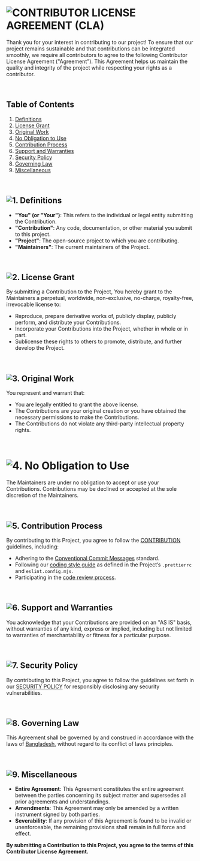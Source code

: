 [//]: # 'CONTRIBUTOR LICENSE AGREEMENT'

# <img loading="lazy" src="https://readme-typing-svg.demolab.com?font=Poppins&weight=700&size=24&duration=1&pause=1&color=EB008B&center=true&vCenter=true&repeat=false&width=500&height=40&lines=CONTRIBUTOR+LICENSE+AGREEMENT+(CLA)" alt="CONTRIBUTOR LICENSE AGREEMENT (CLA)" />

Thank you for your interest in contributing to our project! To ensure that our project remains sustainable and that contributions can be integrated smoothly, we require all contributors to agree to the following Contributor License Agreement ("Agreement"). This Agreement helps us maintain the quality and integrity of the project while respecting your rights as a contributor.

<br/>

## Table of Contents

1. [Definitions](#1-definitions)
2. [License Grant](#2-license-grant)
3. [Original Work](#3-original-work)
4. [No Obligation to Use](#4-no-obligation-to-use)
5. [Contribution Process](#5-contribution-process)
6. [Support and Warranties](#6-support-and-warranties)
7. [Security Policy](#7-security-policy)
8. [Governing Law](#8-governing-law)
9. [Miscellaneous](#9-miscellaneous)

<br/>

[//]: # '## 1. Definitions'

## <img loading="lazy" src="https://readme-typing-svg.demolab.com?font=Poppins&weight=700&size=22&duration=1&pause=1&color=00B8B5¢er=true&vCenter=true&repeat=false&width=140&height=40&lines=1.+Definitions" alt="1. Definitions" id="1-definition" />

-   **"You" (or "Your")**: This refers to the individual or legal entity submitting the Contribution.
-   **"Contribution"**: Any code, documentation, or other material you submit to this project.
-   **"Project"**: The open-source project to which you are contributing.
-   **"Maintainers"**: The current maintainers of the Project.

<br/>

[//]: # '## 2. License Grant'

## <img loading="lazy" src="https://readme-typing-svg.demolab.com?font=Poppins&weight=700&size=22&duration=1&pause=1&color=00B8B5¢er=true&vCenter=true&repeat=false&width=180&height=40&lines=2.+License+Grant" alt="2. License Grant" id="2-license-grant" />

By submitting a Contribution to the Project, You hereby grant to the Maintainers a perpetual, worldwide, non-exclusive, no-charge, royalty-free, irrevocable license to:

-   Reproduce, prepare derivative works of, publicly display, publicly perform, and distribute your Contributions.
-   Incorporate your Contributions into the Project, whether in whole or in part.
-   Sublicense these rights to others to promote, distribute, and further develop the Project.

<br/>

[//]: # '## 3. Original Work'

## <img loading="lazy" src="https://readme-typing-svg.demolab.com?font=Poppins&weight=700&size=22&duration=1&pause=1&color=00B8B5¢er=true&vCenter=true&repeat=false&width=185&height=40&lines=3.+Original+Work" alt="3. Original Work" id="3-original-work" />

You represent and warrant that:

-   You are legally entitled to grant the above license.
-   The Contributions are your original creation or you have obtained the necessary permissions to make the Contributions.
-   The Contributions do not violate any third-party intellectual property rights.

<br/>

[//]: # '## 4. No Obligation to Use'

# <img loading="lazy" src="https://readme-typing-svg.demolab.com?font=Poppins&weight=700&size=22&duration=1&pause=1&color=00B8B5¢er=true&vCenter=true&repeat=false&width=260&height=40&lines=4.+No+Obligation+to+Use" alt="4. No Obligation to Use" id="4-no-obligation-to-use" />

The Maintainers are under no obligation to accept or use your Contributions. Contributions may be declined or accepted at the sole discretion of the Maintainers.

<br/>

[//]: # '## 5. Contribution Process'

## <img loading="lazy" src="https://readme-typing-svg.demolab.com?font=Poppins&weight=700&size=22&duration=1&pause=1&color=00B8B5¢er=true&vCenter=true&repeat=false&width=265&height=40&lines=5.+Contribution+Process" alt="5. Contribution Process" id="5-contribution-process" />

By contributing to this Project, you agree to follow the [CONTRIBUTION](CONTRIBUTION.md) guidelines, including:

-   Adhering to the [Conventional Commit Messages](https://gist.github.com/montasim/694610e53305bab2cf9070004bef81e6) standard.
-   Following our [coding style guide](CONTRIBUTION.md#guidelines) as defined in the Project’s `.prettierrc` and `eslint.config.mjs`.
-   Participating in the [code review process](CONTRIBUTION.md#code-review-process).

<br/>

[//]: # '## 6. Support and Warranties'

## <img loading="lazy" src="https://readme-typing-svg.demolab.com?font=Poppins&weight=700&size=22&duration=1&pause=1&color=00B8B5¢er=true&vCenter=true&repeat=false&width=300&height=40&lines=6.+Support+and+Warranties" alt="6. Support and Warranties" id="6-support-and-warranties" />

You acknowledge that your Contributions are provided on an "AS IS" basis, without warranties of any kind, express or implied, including but not limited to warranties of merchantability or fitness for a particular purpose.

<br/>

[//]: # '## 7. Security Policy'

## <img loading="lazy" src="https://readme-typing-svg.demolab.com?font=Poppins&weight=700&size=22&duration=1&pause=1&color=00B8B5¢er=true&vCenter=true&repeat=false&width=190&height=40&lines=7.+Security+Policy" alt="7. Security Policy" id="7-security-policy" />

By contributing to this Project, you agree to follow the guidelines set forth in our [SECURITY POLICY](SECURITY.md) for responsibly disclosing any security vulnerabilities.

<br/>

[//]: # '## 8. Governing Law'

## <img loading="lazy" src="https://readme-typing-svg.demolab.com?font=Poppins&weight=700&size=22&duration=1&pause=1&color=00B8B5¢er=true&vCenter=true&repeat=false&width=195&height=40&lines=8.+Governing+Law" alt="8. Governing Law" id="8-governing-law" />

This Agreement shall be governed by and construed in accordance with the laws of [Bangladesh](), without regard to its conflict of laws principles.

<br/>

[//]: # '## 9. Miscellaneous'

## <img loading="lazy" src="https://readme-typing-svg.demolab.com?font=Poppins&weight=700&size=22&duration=1&pause=1&color=00B8B5¢er=true&vCenter=true&repeat=false&width=190&height=40&lines=9.+Miscellaneous" alt="9. Miscellaneous" id="9-miscellaneous" />

-   **Entire Agreement**: This Agreement constitutes the entire agreement between the parties concerning its subject matter and supersedes all prior agreements and understandings.
-   **Amendments**: This Agreement may only be amended by a written instrument signed by both parties.
-   **Severability**: If any provision of this Agreement is found to be invalid or unenforceable, the remaining provisions shall remain in full force and effect.

**By submitting a Contribution to this Project, you agree to the terms of this Contributor License Agreement.**
